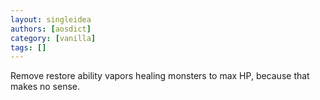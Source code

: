```yaml
---
layout: singleidea
authors: [aosdict]
category: [vanilla]
tags: []
---
```

Remove restore ability vapors healing monsters to max HP, because that makes no sense.
